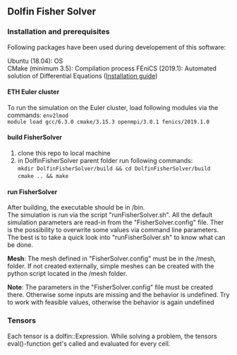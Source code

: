 ## Dolfin Fisher Solver

### Installation and prerequisites
Following packages have been used during developement of this software:

Ubuntu (18.04): OS  
CMake (minimum 3.5): Compilation process 
FEniCS (2019.1): Automated solution of Differential Equations ([Installation guide](https://fenics.readthedocs.io/en/latest/installation.html))

#### ETH Euler cluster
To run the simulation on the Euler cluster, load following modules via the commands:
`env2lmod`  
`module load gcc/6.3.0 cmake/3.15.3 openmpi/3.0.1 fenics/2019.1.0`


#### build FisherSolver
1. clone this repo to local machine
2. in DolfinFisherSolver parent folder run following commands:  
  `mkdir DolfinFisherSolver/build && cd DolfinFisherSolver/build`  
  `cmake .. && make`
  
 #### run FisherSolver
 After building, the executable should be in /bin.  
 The simulation is run via the script "runFisherSolver.sh". All the default simulation parameters are read-in from the "FisherSolver.config" file. Ther is the possibility to overwrite some values via command line parameters. The best is to take a quick look into "runFisherSolver.sh" to know what can be done.  
 
 **Mesh**: The mesh defined in "FisherSolver.config" must be in the /mesh, folder. If not created externally, simple meshes can be created with the python script located in the /mesh folder.
 
**Note**: The parameters in the "FisherSolver.config" file must be created there. Otherwise some inputs are missing and the behavior is undefined. Try to work with feasible values, otherwise the behavior is again undefined

  


### Tensors
Each tensor is a dolfin::Expression. While solving a problem, the tensors eval()-function get's called and evaluated for every cell.
